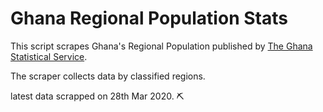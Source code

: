 # Ghana Regional Population Stats

This script scrapes Ghana's Regional Population published by [The Ghana Statistical Service](https://www.statsghana.gov.gh/).

The scraper collects data by classified regions.

latest data scrapped on 28th Mar 2020.  ⛏ 
